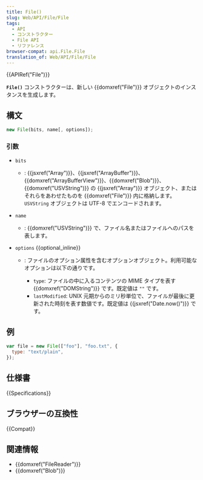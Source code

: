 ```yaml
---
title: File()
slug: Web/API/File/File
tags:
  - API
  - コンストラクター
  - File API
  - リファレンス
browser-compat: api.File.File
translation_of: Web/API/File/File
---
```

{{APIRef("File")}}

**`File()`** コンストラクターは、新しい {{domxref("File")}} オブジェクトのインスタンスを生成します。

## 構文

```js
new File(bits, name[, options]);
```

### 引数

- `bits`
  - : {{jsxref("Array")}}、{{jsxref("ArrayBuffer")}}、{{domxref("ArrayBufferView")}}、{{domxref("Blob")}}、{{domxref("USVString")}} の {{jsxref("Array")}} オブジェクト、またはそれらをあわせたものを {{domxref("File")}} 内に格納します。`USVString` オブジェクトは UTF-8 でエンコードされます。
- `name`
  - : {{domxref("USVString")}} で、ファイル名またはファイルへのパスを表します。
- `options` {{optional_inline}}

  - : ファイルのオプション属性を含むオプションオブジェクト。利用可能なオプションは以下の通りです。

    - `type`: ファイルの中に入るコンテンツの MIME タイプを表す {{domxref("DOMString")}} です。既定値は `""` です。
    - `lastModified`: UNIX 元期からのミリ秒単位で、ファイルが最後に更新された時刻を表す数値です。既定値は {{jsxref("Date.now()")}} です。

## 例

```js
var file = new File(["foo"], "foo.txt", {
  type: "text/plain",
});
```

## 仕様書

{{Specifications}}

## ブラウザーの互換性

{{Compat}}

## 関連情報

- {{domxref("FileReader")}}
- {{domxref("Blob")}}
